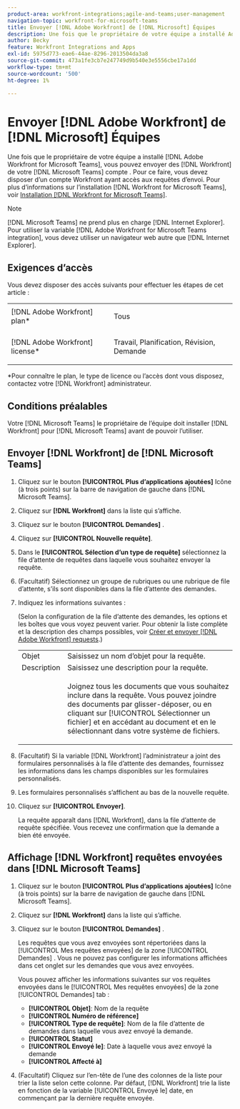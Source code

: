 ```yaml
---
product-area: workfront-integrations;agile-and-teams;user-management
navigation-topic: workfront-for-microsoft-teams
title: Envoyer [!DNL Adobe Workfront] de [!DNL Microsoft] Équipes
description: Une fois que le propriétaire de votre équipe a installé Adobe Workfront pour les Microsofts Teams, vous pouvez envoyer des demandes Workfront depuis votre compte de Microsofts Teams. Pour ce faire, vous devez disposer d’un compte Workfront ayant accès aux requêtes d’envoi. Pour plus d’informations sur l’installation de Workfront pour les Microsofts Teams, voir Installation de Workfront pour les Microsofts Teams.
author: Becky
feature: Workfront Integrations and Apps
exl-id: 5975d773-eae6-44ae-8296-2013504da3a8
source-git-commit: 473a1fe3cb7e247749d9b540e3e5556cbe17a1dd
workflow-type: tm+mt
source-wordcount: '500'
ht-degree: 1%

---
```


# Envoyer [!DNL Adobe Workfront] de [!DNL Microsoft] Équipes

Une fois que le propriétaire de votre équipe a installé [!DNL Adobe Workfront for Microsoft Teams], vous pouvez envoyer des [!DNL Workfront] de votre [!DNL Microsoft Teams] compte . Pour ce faire, vous devez disposer d’un compte Workfront ayant accès aux requêtes d’envoi. Pour plus d’informations sur l’installation [!DNL Workfront for Microsoft Teams], voir [Installation [!DNL Workfront for Microsoft Teams]](../../workfront-integrations-and-apps/using-workfront-with-microsoft-teams/install-workfront-ms-teams.md).

>[!NOTE]
>
>[!DNL Microsoft Teams] ne prend plus en charge [!DNL Internet Explorer]. Pour utiliser la variable [!DNL Adobe Workfront for Microsoft Teams integration], vous devez utiliser un navigateur web autre que [!DNL Internet Explorer].


## Exigences d’accès

Vous devez disposer des accès suivants pour effectuer les étapes de cet article :

<table style="table-layout:auto"> 
 <col> 
 <col> 
 <tbody> 
  <tr> 
   <td role="rowheader">[!DNL Adobe Workfront] plan*</td> 
   <td> <p>Tous</p> </td> 
  </tr> 
  <tr> 
   <td role="rowheader">[!DNL Adobe Workfront] license*</td> 
   <td> <p>Travail, Planification, Révision, Demande</p> </td> 
  </tr> 
 </tbody> 
</table>

&#42;Pour connaître le plan, le type de licence ou l’accès dont vous disposez, contactez votre [!DNL Workfront] administrateur.

## Conditions préalables

Votre [!DNL Microsoft Teams] le propriétaire de l’équipe doit installer [!DNL Workfront] pour [!DNL Microsoft Teams] avant de pouvoir l’utiliser.

## Envoyer [!DNL Workfront] de [!DNL Microsoft Teams]

1. Cliquez sur le bouton **[!UICONTROL Plus d’applications ajoutées]** Icône (à trois points) sur la barre de navigation de gauche dans [!DNL Microsoft Teams].

1. Cliquez sur **[!DNL Workfront]** dans la liste qui s’affiche.
1. Cliquez sur le bouton **[!UICONTROL Demandes]** .
1. Cliquez sur **[!UICONTROL Nouvelle requête]**.
1. Dans le **[!UICONTROL Sélection d’un type de requête]** sélectionnez la file d’attente de requêtes dans laquelle vous souhaitez envoyer la requête.
1. (Facultatif) Sélectionnez un groupe de rubriques ou une rubrique de file d’attente, s’ils sont disponibles dans la file d’attente des demandes.
1. Indiquez les informations suivantes :

   (Selon la configuration de la file d’attente des demandes, les options et les boîtes que vous voyez peuvent varier. Pour obtenir la liste complète et la description des champs possibles, voir [Créer et envoyer [!DNL Adobe Workfront] requests](../../manage-work/requests/create-requests/create-submit-requests.md).)

   <table style="table-layout:auto"> 
    <col> 
    <col> 
    <tbody> 
     <tr> 
      <td role="rowheader">Objet</td> 
      <td>Saisissez un nom d’objet pour la requête.</td> 
     </tr> 
     <tr> 
      <td role="rowheader">Description</td> 
      <td>Saisissez une description pour la requête.</td> 
     </tr> 
     <tr> 
      <td role="rowheader"> </td> 
      <td> <p>Joignez tous les documents que vous souhaitez inclure dans la requête. Vous pouvez joindre des documents par glisser-déposer, ou en cliquant sur [!UICONTROL Sélectionner un fichier] et en accédant au document et en le sélectionnant dans votre système de fichiers.</p> </td> 
     </tr> 
    </tbody> 
   </table>

1. (Facultatif) Si la variable [!DNL Workfront] l’administrateur a joint des formulaires personnalisés à la file d’attente des demandes, fournissez les informations dans les champs disponibles sur les formulaires personnalisés.
1. Les formulaires personnalisés s’affichent au bas de la nouvelle requête.
1. Cliquez sur **[!UICONTROL Envoyer]**.

   La requête apparaît dans [!DNL Workfront], dans la file d’attente de requête spécifiée. Vous recevez une confirmation que la demande a bien été envoyée.

## Affichage [!DNL Workfront] requêtes envoyées dans [!DNL Microsoft Teams]

1. Cliquez sur le bouton **[!UICONTROL Plus d’applications ajoutées]** Icône (à trois points) sur la barre de navigation de gauche dans [!DNL Microsoft Teams].

1. Cliquez sur **[!DNL Workfront]** dans la liste qui s’affiche.
1. Cliquez sur le bouton **[!UICONTROL Demandes]** .

   Les requêtes que vous avez envoyées sont répertoriées dans la [!UICONTROL Mes requêtes envoyées] de la zone [!UICONTROL Demandes] . Vous ne pouvez pas configurer les informations affichées dans cet onglet sur les demandes que vous avez envoyées.

   Vous pouvez afficher les informations suivantes sur vos requêtes envoyées dans le [!UICONTROL Mes requêtes envoyées] de la zone [!UICONTROL Demandes] tab :

   * **[!UICONTROL Objet]**: Nom de la requête
   * **[!UICONTROL Numéro de référence]**
   * **[!UICONTROL Type de requête]**: Nom de la file d’attente de demandes dans laquelle vous avez envoyé la demande.
   * **[!UICONTROL Statut]**
   * **[!UICONTROL Envoyé le]**: Date à laquelle vous avez envoyé la demande
   * **[!UICONTROL Affecté à]**

1. (Facultatif) Cliquez sur l’en-tête de l’une des colonnes de la liste pour trier la liste selon cette colonne. Par défaut, [!DNL Workfront] trie la liste en fonction de la variable [!UICONTROL Envoyé le] date, en commençant par la dernière requête envoyée.
